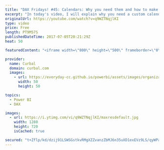 ```yaml
---
title: "DAX Fridays! #45: Calendars: Why you need them and how to make them"
excerpt: "In today's video, I will explain why you need a custom calendar and how to make one!.  PREVIOUS VIDEO: https://www.youtube.com/watch?v=44JKwL3Js10 NEXT VIDEO: https://www.youtube.com/watch?v=SmXLgEHXSGc  EXCEL SURVEY: https://1drv.ms/xs/s!Ar8CDNp8cGTcgjaHonN82T8I1jQT   Looking for a download file? Go"
originalUrl: https://youtube.com/watch?v=q9WZTNqjlKI
type: video
price: Free
length: PT9M57S
publishedDateTime: 2017-07-05T20:21:29Z
heat: 50

featuredContent: "<iframe width=\"800\" height=\"500\" frameborder=\"0\" src=\"https://www.youtube.com/embed/q9WZTNqjlKI\" allow=\"accelerometer; autoplay; encrypted-media; gyroscope; picture-in-picture\" allowfullscreen></iframe>"

provider:
  name: Curbal
  domain: curbal.com
  images:
    - url: https://everyday-cc.github.io/powerbi/assets/images/organizations/curbal.com-50x50.jpg
      width: 50
      height: 50

topics:
  - Power BI
  - DAX

images:
  - url: https://i.ytimg.com/vi/q9WZTNqjlKI/maxresdefault.jpg
    width: 1280
    height: 720
    isCached: true

secured: "t+Zflp/kd/dzij91LSWSGstkvRMgXZZvanzZbMJ6n35uXD1exEVz9LS/qyWPa6U17jUWNwC34LjMOYsKaffx7FuSzgsIVSUPH0SO4qTkP2Jd3VmWZDDwHvzSQ2zyQ2K45gOTZSEgChBHr1Bzlh+h2EI4bSwMtvUxWI61cGV/dFODSENrE4IwnORCZkHuFIm/IEu1I+UXxeDfkuFLHzLw9+JBhErp4jYTd7ecgTjc9GHtUKDm2JwaAwxtjP5OAavXamN8HaklLdW0JM/vWkyYcvvVGxy9Badydd+4eCxQvyVsCsyXCU3DOr1u5ZN9YGp8VMeAOPEkj/9ves+AzOOKOjTHin2wtcuAtbUmOPF05kQoiIIs5em/KYD8tjKnyHs64e3qaCGqh7wB5k3XBFmkE5RQQ5cL9/2vLLBbpmcVgI4=;0vuKCZgfEmNVVpd45MZnkg=="
---
```



